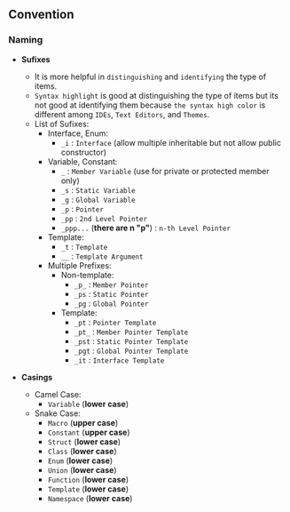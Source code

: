 ## Convention ##

### Naming ###
+ **Sufixes**
    + It is more helpful in `distinguishing` and `identifying` the type of items.
    + `Syntax highlight` is good at distinguishing the type of items but its not good at identifying them because `the syntax high color` is different among `IDEs`, `Text Editors`, and `Themes`.
    + List of Sufixes:
        + Interface, Enum: 
            + `_i` : `Interface` (allow multiple inheritable but not allow public constructor)
        + Variable, Constant:
            + `_` : `Member Variable` (use for private or protected member only)
            + `_s` : `Static Variable`
            + `_g` : `Global Variable`
            + `_p` : `Pointer`
            + `_pp` : `2nd Level Pointer`
            + `_ppp...` (**there are n "p"**) : `n-th Level Pointer`
        + Template:
            + `_t` : `Template`
            + `__` : `Template Argument`
        + Multiple Prefixes:
            + Non-template:
                + `_p_` : `Member Pointer`
                + `_ps` : `Static Pointer`
                + `_pg` : `Global Pointer`
            + Template:
                + `_pt` : `Pointer Template`
                + `_pt_` : `Member Pointer Template`
                + `_pst` : `Static Pointer Template`
                + `_pgt` : `Global Pointer Template`
                + `_it` : `Interface Template`

+ **Casings**
    + Camel Case:
        + `Variable` (**lower case**)
    + Snake Case:
        + `Macro` (**upper case**)
        + `Constant` (**upper case**)
        + `Struct` (**lower case**)
        + `Class` (**lower case**)
        + `Enum` (**lower case**)
        + `Union` (**lower case**)
        + `Function` (**lower case**)
        + `Template` (**lower case**)
        + `Namespace` (**lower case**)